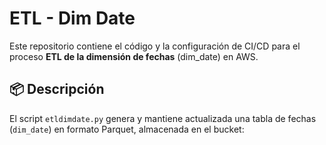 # ETL - Dim Date

Este repositorio contiene el código y la configuración de CI/CD para el proceso **ETL de la dimensión de fechas** (dim_date) en AWS.

## 📦 Descripción
El script `etldimdate.py` genera y mantiene actualizada una tabla de fechas (`dim_date`) en formato Parquet, almacenada en el bucket:
